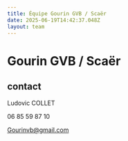 ```yaml
---
title: Équipe Gourin GVB / Scaër
date: 2025-06-19T14:42:37.048Z
layout: team
---
```


# Gourin GVB / Scaër



## contact 

Ludovic COLLET

06 85 59 87 10

Gourinvb@gmail.com

